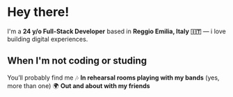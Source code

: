 # Hey there!

I'm a **24 y/o Full-Stack Developer** based in **Reggio Emilia, Italy 🇮🇹** — i love building digital experiences.

## When I'm not coding or studing

You’ll probably find me
 🎶 **In rehearsal rooms playing with my bands** (yes, more than one)
 🌍 **Out and about with my friends**
